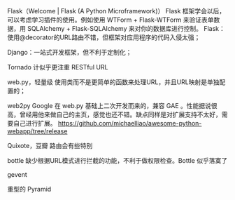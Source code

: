 







Flask（Welcome | Flask (A Python Microframework)）
Flask 框架学会以后，可以考虑学习插件的使用。例如使用 WTForm + Flask-WTForm 来验证表单数据，用 SQLAlchemy + Flask-SQLAlchemy 来对你的数据库进行控制。
Flask：使用@decorator的URL路由不错，但框架对应用程序的代码入侵太强；


Django：一站式开发框架，但不利于定制化；

Tornado
计似乎更注重 RESTful URL

web.py，轻量级
使用类而不是更简单的函数来处理URL，并且URL映射是单独配置的；

web2py
Google 在 web.py 基础上二次开发而来的，兼容 GAE 。性能据说很高，曾经用他来做自己的主页，感觉也还不错。缺点同样是对扩展支持不太好，需要自己进行扩展。
https://github.com/michaelliao/awesome-python-webapp/tree/release



Quixote，豆瓣
路由会有些特别

bottle
缺少根据URL模式进行拦截的功能，不利于做权限检查。Bottle 似乎落寞了

gevent

重型的 Pyramid
















